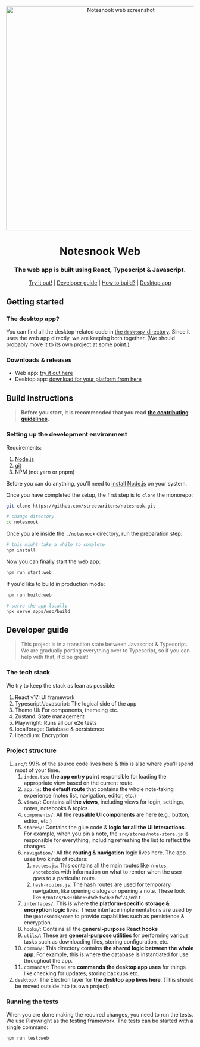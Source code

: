 <p align="center">
<img style="align:center;" src="/resources/screenshots/web.jpg" alt="Notesnook web screenshot" width="600" />
</p>

<h1 align="center">Notesnook Web</h1>
<h3 align="center">The web app is built using React, Typescript & Javascript.</h3>
<p align="center">
<a href="https://app.notesnook.com/">Try it out!</a> | <a href="#developer-guide">Developer guide</a> | <a href="#build-instructions">How to build?</a> | <a href="./desktop/">Desktop app</a>
</p>

## Getting started

### The desktop app?

You can find all the desktop-related code in [the `desktop/` directory](./desktop/). Since it uses the web app directly, we are keeping both together. (We should probably move it to its own project at some point.)

### Downloads & releases

- Web app: [try it out here](https://app.notesnook.com/)
- Desktop app: [download for your platform from here](https://notesnook.com/downloads)

## Build instructions

> **Before you start, it is recommended that you read [the contributing guidelines](/CONTRIBUTING.md).**

### Setting up the development environment

Requirements:

1. [Node.js](https://nodejs.org/en/download/)
2. [git](https://git-scm.com/downloads)
3. NPM (not yarn or pnpm)

Before you can do anything, you'll need to [install Node.js](https://nodejs.org/en/download/) on your system.

Once you have completed the setup, the first step is to `clone` the monorepo:

```bash
git clone https://github.com/streetwriters/notesnook.git

# change directory
cd notesnook
```

Once you are inside the `./notesnook` directory, run the preparation step:

```bash
# this might take a while to complete
npm install
```

Now you can finally start the web app:

```bash
npm run start:web
```

If you'd like to build in production mode:

```bash
npm run build:web

# serve the app locally
npx serve apps/web/build
```

## Developer guide

> This project is in a transition state between Javascript & Typescript. We are gradually porting everything over to Typescript, so if you can help with that, it'd be great!

### The tech stack

We try to keep the stack as lean as possible:

1. React v17: UI framework
2. Typescript/Javascript: The logical side of the app
3. Theme UI: For components, themeing etc.
4. Zustand: State management
5. Playwright: Runs all our e2e tests
6. localforage: Database & persistence
7. libsodium: Encryption

### Project structure

1. `src/`: 99% of the source code lives here & this is also where you'll spend most of your time.
   1. `index.tsx`: **the app entry point** responsible for loading the appropriate view based on the current route.
   2. `app.js`: **the default route** that contains the whole note-taking experience (notes list, navigation, editor, etc.)
   3. `views/`: Contains **all the views**, including views for login, settings, notes, notebooks & topics.
   4. `components/`: All the **reusable UI components** are here (e.g., button, editor, etc.)
   5. `stores/`: Contains the glue code & **logic for all the UI interactions**. For example, when you pin a note, the `src/stores/note-store.js` is responsible for everything, including refreshing the list to reflect the changes.
   6. `navigation/`: All the **routing & navigation** logic lives here. The app uses two kinds of routers:
      1. `routes.js`: This contains all the main routes like `/notes`, `/notebooks` with information on what to render when the user goes to a particular route.
      2. `hash-routes.js`: The hash routes are used for temporary navigation, like opening dialogs or opening a note. These look like `#/notes/6307bbd65d5d5d5cb86f6f74/edit`.
   7. `interfaces/`: This is where the **platform-specific storage & encryption logic** lives. These interface implementations are used by the `@notesnook/core` to provide capabilities such as persistence & encryption.
   8. `hooks/`: Contains all the **general-purpose React hooks**
   9. `utils/`: These are **general-purpose utilities** for performing various tasks such as downloading files, storing configuration, etc.
   10. `common/`: This directory contains **the shared logic between the whole app**. For example, this is where the database is instantiated for use throughout the app.
   11. `commands/`: These are **commands the desktop app uses** for things like checking for updates, storing backups etc.
2. `desktop/`: The Electron layer for **the desktop app lives here**. (This should be moved outside into its own project).

### Running the tests

When you are done making the required changes, you need to run the tests. We use Playwright as the testing framework. The tests can be started with a single command:

```bash
npm run test:web
```
